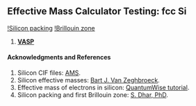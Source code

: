 ## Effective Mass Calculator Testing: fcc Si

[!Silicon packing](Test-Si/p_Si-packing.png) [!Brillouin zone](Test-Si/p_Br-zone.png)
1. [**VASP**](Test-Si/VASP.md)

#### Acknowledgments and References
1. Silicon CIF files: [AMS](http://rruff.geo.arizona.edu/AMS/result.php?mineral=silicon).
1. Silicon effective masses: [Bart J. Van Zeghbroeck](http://ecee.colorado.edu/~bart/book/effmass.htm).
1. Effective mass of electrons in silicon: [QuantumWise tutorial](http://quantumwise.com/publications/tutorials/mini-tutorials/135-effective-mass-of-electrons-in-silicon).
1. Silicon packing and first Brillouin zone: [S. Dhar, PhD](http://www.iue.tuwien.ac.at/phd/dhar/node18.html).
